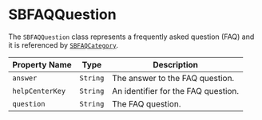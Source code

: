 # SBFAQQuestion

The `SBFAQQuestion` class represents a frequently asked question (FAQ) and it is referenced
by [`SBFAQCategory`](object-model/sbfaqcategory).

| **Property Name** | **Type** | **Description** |
|-|-|-|
| `answer` | `String` | The answer to the FAQ question. |
| `helpCenterKey` | `String` | An identifier for the FAQ question. |
| `question` | `String` | The FAQ question. |
